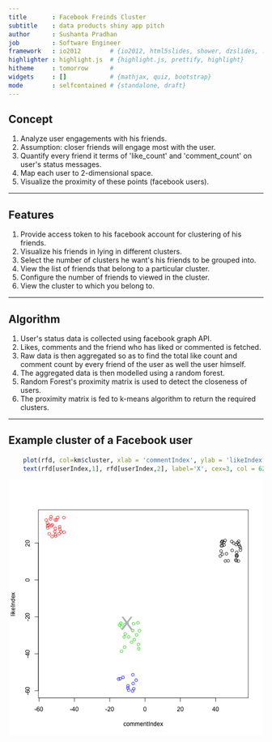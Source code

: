 ```yaml
---
title       : Facebook Freinds Cluster
subtitle    : data products shiny app pitch
author      : Sushanta Pradhan
job         : Software Engineer
framework   : io2012        # {io2012, html5slides, shower, dzslides, ...}
highlighter : highlight.js  # {highlight.js, prettify, highlight}
hitheme     : tomorrow      # 
widgets     : []            # {mathjax, quiz, bootstrap}
mode        : selfcontained # {standalone, draft}
---
```


## Concept
1. Analyze user engagements with his friends.
2. Assumption: closer friends will engage most with the user.
3. Quantify every friend it terms of 'like_count' and 'comment_count' on user's status messages.
4. Map each user to 2-dimensional space.
5. Visualize the proximity of these points (facebook users).

---

## Features
1. Provide access token to his facebook account for clustering of his friends.
2. Visualize his friends in lying in different clusters.
3. Select the number of clusters he want's his friends to be grouped into.
4. View the list of friends that belong to a particular cluster.
5. Configure the number of friends to viewed in the cluster.
6. View the cluster to which you belong to.

---

## Algorithm

1. User's status data is collected using facebook graph API.
3. Likes, comments and the friend who has liked or commented is fetched.
4. Raw data is then aggregated so as to find the total like count and comment count by every friend of the user as well the user himself.
5. The aggregated data is then modelled using a random forest.
6. Random Forest's proximity matrix is used to detect the closeness of users.
7. The proximity matrix is fed to k-means algorithm to return the required clusters.

---

## Example cluster of a Facebook user



```r
    plot(rfd, col=km$cluster, xlab = 'commentIndex', ylab = 'likeIndex')
    text(rfd[userIndex,1], rfd[userIndex,2], label='X', cex=3, col = 624)
```

![plot of chunk unnamed-chunk-3](assets/fig/unnamed-chunk-3.png) 

